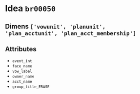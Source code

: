 # Idea `br00050`

## Dimens `['vowunit', 'planunit', 'plan_acctunit', 'plan_acct_membership']`

## Attributes
- `event_int`
- `face_name`
- `vow_label`
- `owner_name`
- `acct_name`
- `group_title_ERASE`
